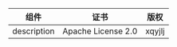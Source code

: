 | 组件        | 证书               | 版权   |
| ----------- | ------------------ | ------ |
| description | Apache License 2.0 | xqyjlj |


